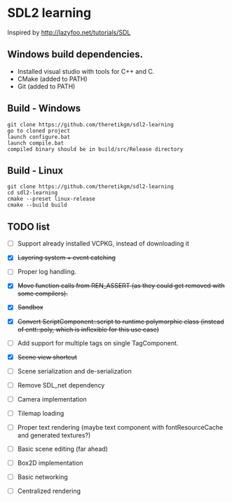 # SDL2 learning
Inspired by http://lazyfoo.net/tutorials/SDL

## Windows build dependencies.
- Installed visual studio with tools for C++ and C.
- CMake (added to PATH)
- Git (added to PATH)

## Build - Windows
    git clone https://github.com/theretikgm/sdl2-learning
    go to cloned project
    launch configure.bat
    launch compile.bat
    compiled binary should be in build/src/Release directory

## Build - Linux
    git clone https://github.com/theretikgm/sdl2-learning
    cd sdl2-learning
    cmake --preset linux-release
    cmake --build build

## TODO list
- [ ] Support already installed VCPKG, instead of downloading it
- [x] ~~Layering system + event catching~~
- [ ] Proper log handling.
- [x] ~~Move function calls from REN_ASSERT (as they could get removed with some compilers).~~
- [x] ~~Sandbox~~
- [x] ~~Convert ScriptComponent::script to runtime polymorphic class (instead of entt::poly, which is inflexible for this use case)~~
- [ ] Add support for multiple tags on single TagComponent.
- [x] ~~Scene view shortcut~~
- [ ] Scene serialization and de-serialization
- [ ] Remove SDL_net dependency
- [ ] Camera implementation
- [ ] Tilemap loading
- [ ] Proper text rendering (maybe text component with fontResourceCache and generated textures?)
- [ ] Basic scene editing (far ahead)
- [ ] Box2D implementation
- [ ] Basic networking
- [ ] Centralized rendering
 